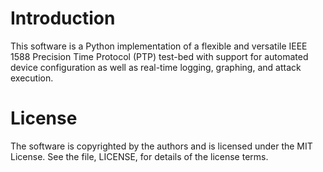 # Introduction

This software is a Python implementation of a flexible and versatile IEEE 1588 Precision Time Protocol (PTP) test-bed with support for automated device configuration as well as real-time logging, graphing, and attack execution.

# License

The software is copyrighted by the authors and is licensed under the MIT License. See the file, LICENSE, for details of the license terms.
